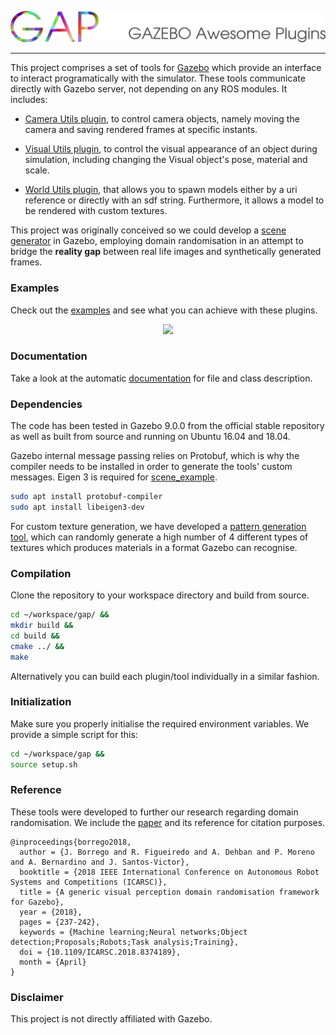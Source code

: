 <p align="center"> 
    <img src=.image/logo.png>
</p>

--------------------

This project comprises a set of tools for [Gazebo] which provide an interface to interact programatically with the simulator.
These tools communicate directly with Gazebo server, not depending on any ROS modules.
It includes:

- [Camera Utils plugin], to control camera objects, namely moving the camera and saving rendered frames at specific instants.

- [Visual Utils plugin], to control the visual appearance of an object during simulation, including changing the Visual object's pose, material and scale.

- [World Utils plugin], that allows you to spawn models either by a uri reference or directly with an sdf string.
Furthermore, it allows a model to be rendered with custom textures.

This project was originally conceived so we could develop a [scene generator] in Gazebo, employing domain randomisation in an attempt to bridge the **reality gap** between real life images and synthetically generated frames.

### Examples

Check out the [examples] and see what you can achieve with these plugins.

<p align="center"> 
    <img src=.image/demo.gif>
</p>

### Documentation

Take a look at the automatic [documentation] for file and class description.


### Dependencies

The code has been tested in Gazebo 9.0.0 from the official stable repository as well as built from source and running on Ubuntu 16.04 and 18.04.

Gazebo internal message passing relies on Protobuf, which is why the compiler needs to be installed in order
to generate the tools' custom messages.
Eigen 3 is required for [scene_example].

```bash
sudo apt install protobuf-compiler
sudo apt install libeigen3-dev
```
For custom texture generation, we have developed a [pattern generation tool], which can randomly generate a high number of 4 different types of textures which produces materials in a format Gazebo can recognise.

### Compilation

Clone the repository to your workspace directory and build from source.

```bash
cd ~/workspace/gap/ &&
mkdir build &&
cd build &&
cmake ../ &&
make
```

Alternatively you can build each plugin/tool individually in a similar fashion.

### Initialization

Make sure you properly initialise the required environment variables.
We provide a simple script for this:

```bash
cd ~/workspace/gap &&
source setup.sh
```

### Reference

These tools were developed to further our research regarding domain randomisation.
We include the [paper] and its reference for citation purposes.

```
@inproceedings{borrego2018,
  author = {J. Borrego and R. Figueiredo and A. Dehban and P. Moreno and A. Bernardino and J. Santos-Victor},
  booktitle = {2018 IEEE International Conference on Autonomous Robot Systems and Competitions (ICARSC)},
  title = {A generic visual perception domain randomisation framework for Gazebo},
  year = {2018},
  pages = {237-242},
  keywords = {Machine learning;Neural networks;Object detection;Proposals;Robots;Task analysis;Training},
  doi = {10.1109/ICARSC.2018.8374189},
  month = {April}
}

```

### Disclaimer

This project is not directly affiliated with Gazebo.

[Gazebo]: http://gazebosim.org/
[Camera Utils plugin]: camera_utils
[Visual Utils plugin]: visual_utils
[World Utils plugin]: world_utils
[examples]: examples
[scene generator]: examples/scene_example
[scene_example]: examples/scene_example
[documentation]: http://web.tecnico.ulisboa.pt/joao.borrego/gap/
[pattern generation tool]: https://github.com/ruipimentelfigueiredo/pattern-generation-lib
[paper]: http://vislab.isr.ist.utl.pt/wp-content/uploads/2018/04/jborrego-icarsc2018.pdf
